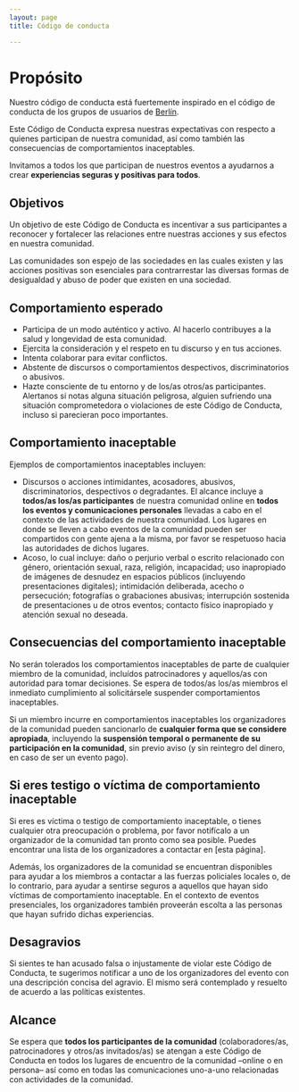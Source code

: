 ```yaml
---
layout: page
title: Código de conducta

---
```

# Propósito

Nuestro código de conducta está fuertemente inspirado en el código de
conducta de los grupos de usuarios de [Berlín][1].

Este Código de Conducta expresa nuestras expectativas con respecto a
quienes participan de nuestra comunidad, así como también las
consecuencias de comportamientos inaceptables.

Invitamos a todos los que participan de nuestros eventos a ayudarnos a
crear **experiencias seguras y positivas para todos**.

## Objetivos

Un objetivo de este Código de Conducta es incentivar a sus participantes a
reconocer y fortalecer las relaciones entre nuestras acciones y sus
efectos en nuestra comunidad.

Las comunidades son espejo de las sociedades en las cuales existen y las
acciones positivas son esenciales para contrarrestar las diversas formas de
desigualdad y abuso de poder que existen en una sociedad.

## Comportamiento esperado

* Participa de un modo auténtico y activo. Al hacerlo contribuyes a la salud
y longevidad de esta comunidad.
* Ejercita la consideración y el respeto en tu discurso y en tus acciones.
* Intenta colaborar para evitar conflictos.
* Abstente de discursos o comportamientos despectivos, discriminatorios o abusivos.
* Hazte consciente de tu entorno y de los/as otros/as participantes. Alertanos
si notas alguna situación peligrosa, alguien sufriendo una situación comprometedora
o violaciones de este Código de Conducta, incluso si parecieran poco importantes.

## Comportamiento inaceptable

Ejemplos de comportamientos inaceptables incluyen:

* Discursos o acciones intimidantes, acosadores, abusivos, discriminatorios,
despectivos o degradantes. El alcance incluye a **todos/as los/as participantes** de
nuestra comunidad online en **todos los eventos y comunicaciones personales** llevadas
a cabo en el contexto de las actividades de nuestra comunidad. Los lugares en donde
se lleven a cabo eventos de la comunidad pueden ser compartidos con gente ajena a
la misma, por favor se respetuoso hacia las autoridades de dichos lugares.
* Acoso, lo cual incluye: daño o perjurio verbal o escrito relacionado con género,
orientación sexual, raza, religión, incapacidad; uso inapropiado de imágenes de
desnudez en espacios públicos (incluyendo presentaciones digitales); intimidación
deliberada, acecho o persecución; fotografías o grabaciones abusivas; interrupción
sostenida de presentaciones u de otros eventos; contacto físico inapropiado y
atención sexual no deseada.

## Consecuencias del comportamiento inaceptable

No serán tolerados los comportamientos inaceptables de parte de cualquier miembro
de la comunidad, incluídos patrocinadores y aquellos/as con autoridad para tomar
decisiones. Se espera de todos/as los/as miembros el inmediato cumplimiento al
solicitársele suspender comportamientos inaceptables.

Si un miembro incurre en comportamientos inaceptables los organizadores de la
comunidad pueden sancionarlo de **cualquier forma que se considere apropiada**,
incluyendo la **suspensión temporal o permanente de su participación en la
comunidad**, sin previo aviso (y sin reintegro del dinero, en caso de ser un
evento pago).

## Si eres testigo o víctima de comportamiento inaceptable

Si eres es víctima o testigo de comportamiento inaceptable, o tienes cualquier
otra preocupación o problema, por favor notifícalo a un organizador de la
comunidad tan pronto como sea posible. Puedes encontrar una lista de los
organizadores a contactar en [esta página].

Además, los organizadores de la comunidad se encuentran disponibles para ayudar a
los miembros a contactar a las fuerzas policiales locales o, de lo contrario, para
ayudar a sentirse seguros a aquellos que hayan sido víctimas de comportamiento
inaceptable. En el contexto de eventos presenciales, los organizadores también
proveerán escolta a las personas que hayan sufrido dichas experiencias.

## Desagravios

Si sientes te han acusado falsa o injustamente de violar este Código de Conducta,
te sugerimos notificar a uno de los organizadores del evento con una descripción
concisa del agravio. El mismo será contemplado y resuelto de acuerdo a las
políticas existentes.

## Alcance

Se espera que **todos los participantes de la comunidad** (colaboradores/as,
patrocinadores y otros/as invitados/as) se atengan a este Código de Conducta en
todos los lugares de encuentro de la comunidad –online o en persona– así como en
todas las comunicaciones uno-a-uno relacionadas con actividades de la comunidad.

[1]: http://rubyberlin.github.io/code-of-conduct/es/
